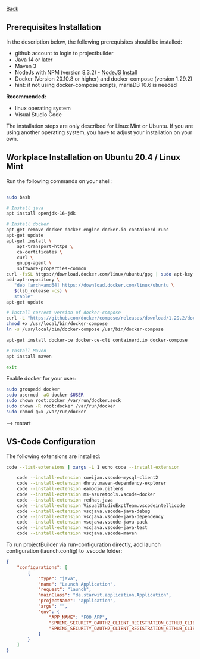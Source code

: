 [Back](../README.md)

## Prerequisites Installation

In the description below, the following prerequisites should be installed:

* github account to login to projectbuilder
* Java 14 or later
* Maven 3
* NodeJs with NPM (version 8.3.2) - [NodeJS Install](https://nodejs.org/en/download/package-manager/)
* Docker (Version 20.10.8 or higher) and docker-compose (version 1.29.2)
* hint: if not using docker-compose scripts, mariaDB 10.6 is needed

**Recommended:**

* linux operating system
* Visual Studio Code

The installation steps are only described for Linux Mint or Ubuntu. If you are using another operating system, you have to adjust your installation on your own.

## Workplace Installation on Ubuntu 20.4 / Linux Mint

Run the following commands on your shell:

```bash

sudo bash

# Install java
apt install openjdk-16-jdk

# Install docker
apt-get remove docker docker-engine docker.io containerd runc
apt-get update
apt-get install \
    apt-transport-https \
    ca-certificates \
    curl \
    gnupg-agent \
    software-properties-common
curl -fsSL https://download.docker.com/linux/ubuntu/gpg | sudo apt-key add -
add-apt-repository \
   "deb [arch=amd64] https://download.docker.com/linux/ubuntu \
   $(lsb_release -cs) \
   stable"
apt-get update

# Install correct version of docker-compose
curl -L "https://github.com/docker/compose/releases/download/1.29.2/docker-compose-$(uname -s)-$(uname -m)" -o /usr/local/bin/docker-compose
chmod +x /usr/local/bin/docker-compose
ln -s /usr/local/bin/docker-compose /usr/bin/docker-compose

apt-get install docker-ce docker-ce-cli containerd.io docker-compose

# Install Maven
apt install maven

exit
```
Enable docker for your user:

```bash
sudo groupadd docker
sudo usermod -aG docker $USER
sudo chown root:docker /var/run/docker.sock
sudo chown -R root:docker /var/run/docker
sudo chmod g=x /var/run/docker
```
--> restart
## VS-Code Configuration

The following extensions are installed:

```bash
code --list-extensions | xargs -L 1 echo code --install-extension

    code --install-extension cweijan.vscode-mysql-client2
    code --install-extension dhruv.maven-dependency-explorer
    code --install-extension eamodio.gitlens
    code --install-extension ms-azuretools.vscode-docker
    code --install-extension redhat.java
    code --install-extension VisualStudioExptTeam.vscodeintellicode
    code --install-extension vscjava.vscode-java-debug
    code --install-extension vscjava.vscode-java-dependency
    code --install-extension vscjava.vscode-java-pack
    code --install-extension vscjava.vscode-java-test
    code --install-extension vscjava.vscode-maven
```

To run projectBuilder via run-configuration directly, add launch configuration (launch.config) to .vscode folder:

```json
{
    "configurations": [
        {
            "type": "java",
            "name": "Launch Application",
            "request": "launch",
            "mainClass": "de.starwit.application.Application",
            "projectName": "application",
            "args": "",
            "env": {
                "APP_NAME": "FOO_APP",
                "SPRING_SECURITY_OAUTH2_CLIENT_REGISTRATION_GITHUB_CLIENTID": "edba8e9e17f1c045633e",
                "SPRING_SECURITY_OAUTH2_CLIENT_REGISTRATION_GITHUB_CLIENTSECRET": "<<yourClientSecret>>"
            }
        }
    ]
}
```
